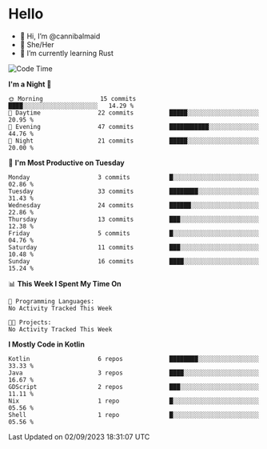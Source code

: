 # Hello
- 👋 Hi, I’m @cannibalmaid
- 👀 She/Her
- 🌱 I’m currently learning Rust

<!--START_SECTION:waka-->
![Code Time](http://img.shields.io/badge/Code%20Time-128%20hrs%207%20mins-blue)

**I'm a Night 🦉** 

```text
🌞 Morning                15 commits          ████░░░░░░░░░░░░░░░░░░░░░   14.29 % 
🌆 Daytime                22 commits          █████░░░░░░░░░░░░░░░░░░░░   20.95 % 
🌃 Evening                47 commits          ███████████░░░░░░░░░░░░░░   44.76 % 
🌙 Night                  21 commits          █████░░░░░░░░░░░░░░░░░░░░   20.00 % 
```
📅 **I'm Most Productive on Tuesday** 

```text
Monday                   3 commits           █░░░░░░░░░░░░░░░░░░░░░░░░   02.86 % 
Tuesday                  33 commits          ████████░░░░░░░░░░░░░░░░░   31.43 % 
Wednesday                24 commits          ██████░░░░░░░░░░░░░░░░░░░   22.86 % 
Thursday                 13 commits          ███░░░░░░░░░░░░░░░░░░░░░░   12.38 % 
Friday                   5 commits           █░░░░░░░░░░░░░░░░░░░░░░░░   04.76 % 
Saturday                 11 commits          ███░░░░░░░░░░░░░░░░░░░░░░   10.48 % 
Sunday                   16 commits          ████░░░░░░░░░░░░░░░░░░░░░   15.24 % 
```


📊 **This Week I Spent My Time On** 

```text
💬 Programming Languages: 
No Activity Tracked This Week

🐱‍💻 Projects: 
No Activity Tracked This Week
```

**I Mostly Code in Kotlin** 

```text
Kotlin                   6 repos             ████████░░░░░░░░░░░░░░░░░   33.33 % 
Java                     3 repos             ████░░░░░░░░░░░░░░░░░░░░░   16.67 % 
GDScript                 2 repos             ███░░░░░░░░░░░░░░░░░░░░░░   11.11 % 
Nix                      1 repo              █░░░░░░░░░░░░░░░░░░░░░░░░   05.56 % 
Shell                    1 repo              █░░░░░░░░░░░░░░░░░░░░░░░░   05.56 % 
```




 Last Updated on 02/09/2023 18:31:07 UTC
<!--END_SECTION:waka-->
